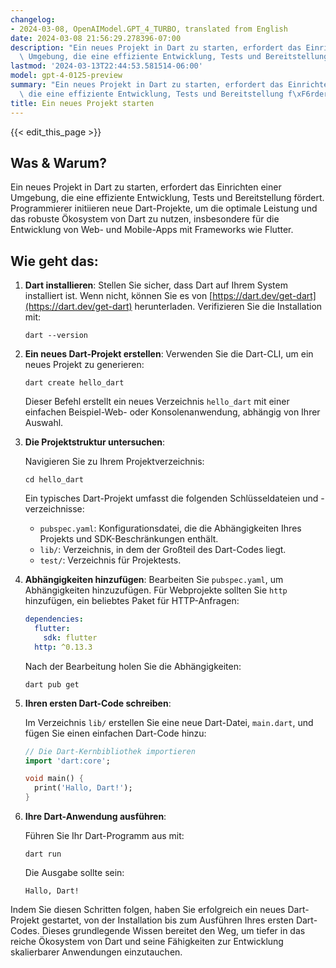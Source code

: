 ```yaml
---
changelog:
- 2024-03-08, OpenAIModel.GPT_4_TURBO, translated from English
date: 2024-03-08 21:56:29.278396-07:00
description: "Ein neues Projekt in Dart zu starten, erfordert das Einrichten einer\
  \ Umgebung, die eine effiziente Entwicklung, Tests und Bereitstellung f\xF6rdert.\u2026"
lastmod: '2024-03-13T22:44:53.581514-06:00'
model: gpt-4-0125-preview
summary: "Ein neues Projekt in Dart zu starten, erfordert das Einrichten einer Umgebung,\
  \ die eine effiziente Entwicklung, Tests und Bereitstellung f\xF6rdert.\u2026"
title: Ein neues Projekt starten
---
```


{{< edit_this_page >}}

## Was & Warum?

Ein neues Projekt in Dart zu starten, erfordert das Einrichten einer Umgebung, die eine effiziente Entwicklung, Tests und Bereitstellung fördert. Programmierer initiieren neue Dart-Projekte, um die optimale Leistung und das robuste Ökosystem von Dart zu nutzen, insbesondere für die Entwicklung von Web- und Mobile-Apps mit Frameworks wie Flutter.

## Wie geht das:

1. **Dart installieren**:
   Stellen Sie sicher, dass Dart auf Ihrem System installiert ist. Wenn nicht, können Sie es von [https://dart.dev/get-dart](https://dart.dev/get-dart) herunterladen. Verifizieren Sie die Installation mit:

   ```shell
   dart --version
   ```

2. **Ein neues Dart-Projekt erstellen**:
   Verwenden Sie die Dart-CLI, um ein neues Projekt zu generieren:

   ```shell
   dart create hello_dart
   ```

   Dieser Befehl erstellt ein neues Verzeichnis `hello_dart` mit einer einfachen Beispiel-Web- oder Konsolenanwendung, abhängig von Ihrer Auswahl.

3. **Die Projektstruktur untersuchen**:
   
   Navigieren Sie zu Ihrem Projektverzeichnis:

   ```shell
   cd hello_dart
   ```

   Ein typisches Dart-Projekt umfasst die folgenden Schlüsseldateien und -verzeichnisse:

   - `pubspec.yaml`: Konfigurationsdatei, die die Abhängigkeiten Ihres Projekts und SDK-Beschränkungen enthält.
   - `lib/`: Verzeichnis, in dem der Großteil des Dart-Codes liegt.
   - `test/`: Verzeichnis für Projektests.

4. **Abhängigkeiten hinzufügen**:
   Bearbeiten Sie `pubspec.yaml`, um Abhängigkeiten hinzuzufügen. Für Webprojekte sollten Sie `http` hinzufügen, ein beliebtes Paket für HTTP-Anfragen:

   ```yaml
   dependencies:
     flutter:
       sdk: flutter
     http: ^0.13.3
   ```

   Nach der Bearbeitung holen Sie die Abhängigkeiten:

   ```shell
   dart pub get
   ```

5. **Ihren ersten Dart-Code schreiben**:
   
   Im Verzeichnis `lib/` erstellen Sie eine neue Dart-Datei, `main.dart`, und fügen Sie einen einfachen Dart-Code hinzu:

   ```dart
   // Die Dart-Kernbibliothek importieren
   import 'dart:core';

   void main() {
     print('Hallo, Dart!');
   }
   ```

6. **Ihre Dart-Anwendung ausführen**:

   Führen Sie Ihr Dart-Programm aus mit:

   ```shell
   dart run
   ```

   Die Ausgabe sollte sein:

   ```
   Hallo, Dart!
   ```

Indem Sie diesen Schritten folgen, haben Sie erfolgreich ein neues Dart-Projekt gestartet, von der Installation bis zum Ausführen Ihres ersten Dart-Codes. Dieses grundlegende Wissen bereitet den Weg, um tiefer in das reiche Ökosystem von Dart und seine Fähigkeiten zur Entwicklung skalierbarer Anwendungen einzutauchen.
